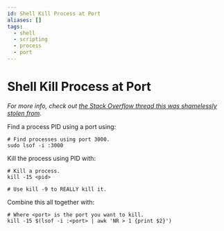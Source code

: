 ```yaml
---
id: Shell Kill Process at Port
aliases: []
tags:
  - shell
  - scripting
  - process
  - port
---
```


# Shell Kill Process at Port

_For more info, check out [the Stack Overflow thread this was shamelessly stolen from](https://stackoverflow.com/questions/3855127/find-and-kill-process-locking-port-3000-on-mac)._

Find a process PID using a port using:

```shell
# Find processes using port 3000.
sudo lsof -i :3000
```

Kill the process using PID with:

```shell
# Kill a process.
kill -15 <pid>

# Use kill -9 to REALLY kill it.
```

Combine this all together with:

```shell
# Where <port> is the port you want to kill.
kill -15 $(lsof -i :<port> | awk 'NR > 1 {print $2}')
``` 